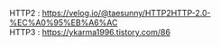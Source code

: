 HTTP2 : https://velog.io/@taesunny/HTTP2HTTP-2.0-%EC%A0%95%EB%A6%AC
<br>
HTTP3 : https://ykarma1996.tistory.com/86
